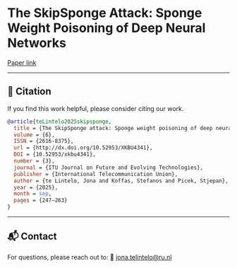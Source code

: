 # The SkipSponge Attack: Sponge Weight Poisoning of Deep Neural Networks 

[Paper link](https://www.itu.int/pub/S-JNL-VOL6.ISSUE3-2025-A20)

---

## 📄 Citation

If you find this work helpful, please consider citing our work.

```bibtex
@article{teLintelo2025skipsponge,
  title = {The SkipSponge attack: Sponge weight poisoning of deep neural networks},
  volume = {6},
  ISSN = {2616-8375},
  url = {http://dx.doi.org/10.52953/XKBU4341},
  DOI = {10.52953/xkbu4341},
  number = {3},
  journal = {ITU Journal on Future and Evolving Technologies},
  publisher = {International Telecommunication Union},
  author = {te Lintelo, Jona and Koffas, Stefanos and Picek, Stjepan},
  year = {2025},
  month = sep,
  pages = {247–263}
}
```
---

## 📬 Contact

For questions, please reach out to:
📧 [jona.telintelo@ru.nl](mailto:jona.telintelo@ru.nl)
